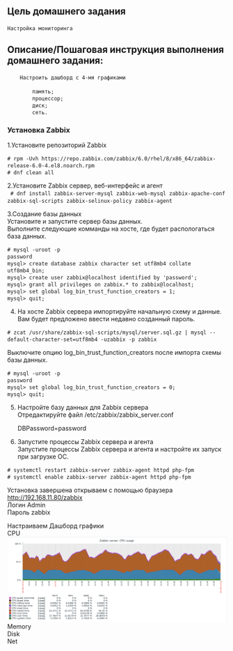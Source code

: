 Цель домашнего задания
----------------------

    Настройка мониторинга

Описание/Пошаговая инструкция выполнения домашнего задания:
-----------------------------------------------------------
```
    Настроить дашборд с 4-мя графиками

        память;
        процессор;
        диск;
        сеть.
```

### Установка Zabbix

1.Установите репозиторий Zabbix    
```
# rpm -Uvh https://repo.zabbix.com/zabbix/6.0/rhel/8/x86_64/zabbix-release-6.0-4.el8.noarch.rpm
# dnf clean all
```
2.Установите Zabbix сервер, веб-интерфейс и агент    
`` # dnf install zabbix-server-mysql zabbix-web-mysql zabbix-apache-conf zabbix-sql-scripts zabbix-selinux-policy zabbix-agent``    

3.Создание базы данных    
Установите и запустите сервер базы данных.    
Выполните следующие комманды на хосте, где будет распологаться база данных.
```
# mysql -uroot -p
password
mysql> create database zabbix character set utf8mb4 collate utf8mb4_bin;
mysql> create user zabbix@localhost identified by 'password';
mysql> grant all privileges on zabbix.* to zabbix@localhost;
mysql> set global log_bin_trust_function_creators = 1;
mysql> quit;
```

4. На хосте Zabbix сервера импортируйте начальную схему и данные. Вам будет предложено ввести недавно созданный пароль.    
```
# zcat /usr/share/zabbix-sql-scripts/mysql/server.sql.gz | mysql --default-character-set=utf8mb4 -uzabbix -p zabbix    
```
Выключите опцию log_bin_trust_function_creators после импорта схемы базы данных.    
```
# mysql -uroot -p
password
mysql> set global log_bin_trust_function_creators = 0;
mysql> quit;
```

5. Настройте базу данных для Zabbix сервера    
Отредактируйте файл /etc/zabbix/zabbix_server.conf    

    DBPassword=password    

6.  Запустите процессы Zabbix сервера и агента    
Запустите процессы Zabbix сервера и агента и настройте их запуск при загрузке ОС.    
```
# systemctl restart zabbix-server zabbix-agent httpd php-fpm
# systemctl enable zabbix-server zabbix-agent httpd php-fpm
```
Установка завершена открываем с помощью браузера http://192.168.11.80/zabbix    
Логин    Admin    
Пароль   zabbix    

Настраиваем Дашборд графики    
CPU
![Иллюстрация к проекту](https://github.com/aleksandr1895/Otus-Administrator-Linux-Professional/blob/master/homework21_zabbix/cpu_usage.png)
Memory    
Disk    
Net    




 
